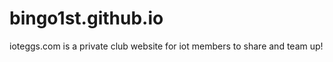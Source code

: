 bingo1st.github.io
==================

ioteggs.com is a private club website for iot members to share and team up!
